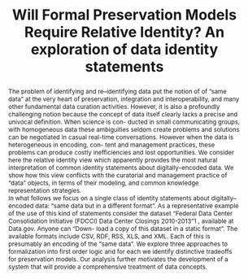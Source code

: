 ---
abstract: 'The problem of identifying and re–identifying data put the notion of of
  ”same data” at the very heart of preservation, integration and interoperability,
  and many other fundamental data curation activities. However, it is also a profoundly
  challenging notion because the concept of data itself clearly lacks a precise and
  univocal definition. When science is con- ducted in small communicating groups,
  with homogeneous data these ambiguities seldom create problems and solutions can
  be negotiated in casual real-time conversations. However when the data is heterogeneous
  in encoding, con- tent and management practices, these problems can produce costly
  inefficiencies and lost opportunities. We consider here the relative identity view
  which apparently provides the most natural interpretation of common identity statements
  about digitally–encoded data. We show how this view conflicts with the curatorial
  and management practice of “data” objects, in terms of their modeling, and common
  knowledge representation strategies.


  In what follows we focus on a single class of identity statements about digitally–encoded
  data: “same data but in a different format”. As a representative example of the
  use of this kind of statements consider the dataset “Federal Data Center Consolidation
  Initiative (FDCCI) Data Center Closings 2010-2013”1 , available at Data.gov. Anyone
  can “Down- load a copy of this dataset in a static format”. The available formats
  include CSV, RDF, RSS, XLS, and XML. Each of this is presumably an encoding of the
  “same data”. We explore three approaches to formalization into first order logic
  and for each we identify distinctive tradeoffs for preservation models. Our analysis
  further motivates the development of a system that will provide a comprehensive
  treatment of data concepts. '
creators:
- Sacchi, Simone
- Wickett, Karen M.
- Renear, Allen H.
date: null
document_url: https://services.phaidra.univie.ac.at/api/object/o:294078/download
grand_parent: iPRES
institutions: []
keywords:
- ischool
- toronto
- canada
- data
- identity
- scientific equivalence
- data curation
- digital preservation
landing_page_url: https://phaidra.univie.ac.at/o:294078
language: eng
layout: publication
license: CC BY-NC-SA 3.0 AT
notes_url: null
parent: iPRES 2012
publication_type: paper
size: 518825
slides_url: null
source_name: iPRES
stream_url: null
title: Will Formal Preservation Models Require Relative Identity? An exploration of
  data identity statements
year: 2012
---